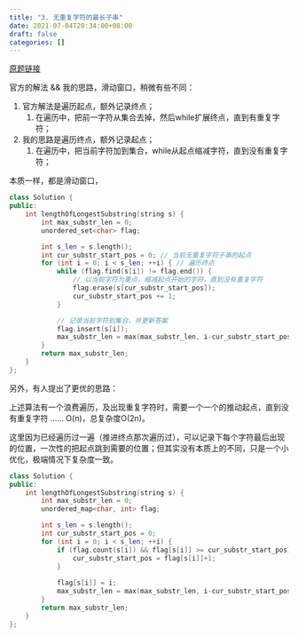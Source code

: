 ```yaml
---
title: "3. 无重复字符的最长子串"
date: 2021-07-04T20:34:00+08:00
draft: false
categories: []
---
```


[原题链接](https://leetcode-cn.com/problems/longest-substring-without-repeating-characters/)

官方的解法 && 我的思路，滑动窗口，稍微有些不同：

1. 官方解法是遍历起点，额外记录终点；
    1. 在遍历中，把前一字符从集合去掉，然后while扩展终点，直到有重复字符；
2. 我的思路是遍历终点，额外记录起点；
    1. 在遍历中，把当前字符加到集合，while从起点缩减字符，直到没有重复字符；

本质一样，都是滑动窗口，

```cpp
class Solution {
public:
    int lengthOfLongestSubstring(string s) {
        int max_substr_len = 0;
        unordered_set<char> flag;

        int s_len = s.length();
        int cur_substr_start_pos = 0; // 当前无重复字符子串的起点
        for (int i = 0; i < s_len; ++i) { // 遍历终点
            while (flag.find(s[i]) != flag.end()) { 
	    	    // 以当前字符为重点，缩减起点开始的字符，直到没有重复字符
                flag.erase(s[cur_substr_start_pos]);
                cur_substr_start_pos += 1;
            }

			// 记录当前字符到集合，并更新答案
            flag.insert(s[i]);
            max_substr_len = max(max_substr_len, i-cur_substr_start_pos+1);
        }
        return max_substr_len;
    }
};
```

另外，有人提出了更优的思路：

上述算法有一个浪费遍历，及出现重复字符时，需要一个一个的推动起点，直到没有重复字符 …… O(n)，总复杂度O(2n)。

这里因为已经遍历过一遍（推进终点那次遍历过），可以记录下每个字符最后出现的位置，一次性的把起点跳到需要的位置；但其实没有本质上的不同，只是一个小优化，极端情况下复杂度一致。

```cpp
class Solution {
public:
    int lengthOfLongestSubstring(string s) {
        int max_substr_len = 0;
        unordered_map<char, int> flag;

        int s_len = s.length();
        int cur_substr_start_pos = 0;
        for (int i = 0; i < s_len; ++i) {
            if (flag.count(s[i]) && flag[s[i]] >= cur_substr_start_pos) {
                cur_substr_start_pos = flag[s[i]]+1;
            }
            
            flag[s[i]] = i;
            max_substr_len = max(max_substr_len, i-cur_substr_start_pos+1);
        }
        return max_substr_len;
    }
};
```
